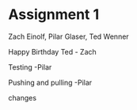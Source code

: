 # Assignment 1
Zach Einolf, Pilar Glaser, Ted Wenner

Happy Birthday Ted - Zach

Testing -Pilar

Pushing and pulling -Pilar

changes